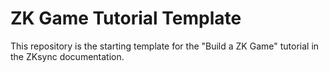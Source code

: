 # ZK Game Tutorial Template

This repository is the starting template for the "Build a ZK Game" tutorial in the ZKsync documentation.
